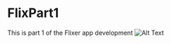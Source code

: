 # FlixPart1
This is part 1 of the Flixer app development
![Alt Text](file:///Users/joellian/Desktop/flixerpart1final.gif)
